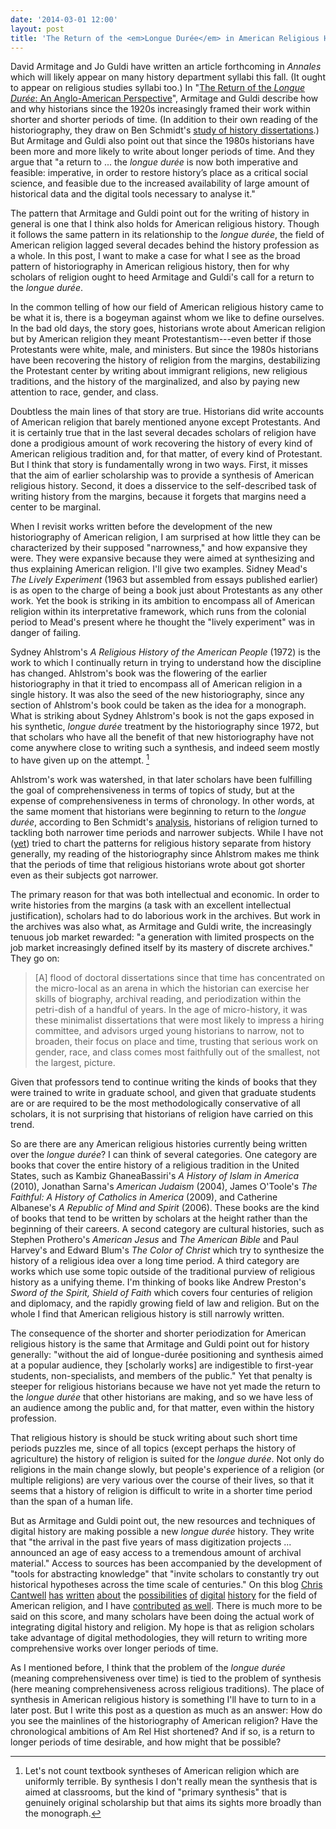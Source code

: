```yaml
---
date: '2014-03-01 12:00'
layout: post
title: 'The Return of the <em>Longue Durée</em> in American Religious History'
---
```


David Armitage and Jo Guldi have written an article forthcoming in
*Annales* which will likely appear on many history department syllabi
this fall. (It ought to appear on religious studies syllabi too.) In
"[The Return of the *Longue Durée*: An Anglo-American Perspective][]",
Armitage and Guldi describe how and why historians since the 1920s
increasingly framed their work within shorter and shorter periods of
time. (In addition to their own reading of the historiography, they draw
on Ben Schmidt's [study of history dissertations][].) But Armitage and
Guldi also point out that since the 1980s historians have been more and
more likely to write about longer periods of time. And they argue that
"a return to ... the *longue durée* is now both imperative and feasible:
imperative, in order to restore history’s place as a critical social
science, and feasible due to the increased availability of large amount
of historical data and the digital tools necessary to analyse it."

The pattern that Armitage and Guldi point out for the writing of history
in general is one that I think also holds for American religious
history. Though it follows the same pattern in its relationship to the
*longue durée*, the field of American religion lagged several decades
behind the history profession as a whole. In this post, I want to make a
case for what I see as the broad pattern of historiography in American
religious history, then for why scholars of religion ought to heed
Armitage and Guldi's call for a return to the *longue durée*.

In the common telling of how our field of American religious history
came to be what it is, there is a bogeyman against whom we like to
define ourselves. In the bad old days, the story goes, historians wrote
about American religion but by American religion they meant
Protestantism---even better if those Protestants were white, male, and
ministers. But since the 1980s historians have been recovering the
history of religion from the margins, destabilizing the Protestant
center by writing about immigrant religions, new religious traditions,
and the history of the marginalized, and also by paying new attention to
race, gender, and class.

Doubtless the main lines of that story are true. Historians did write
accounts of American religion that barely mentioned anyone except
Protestants. And it is certainly true that in the last several decades
scholars of religion have done a prodigious amount of work recovering
the history of every kind of American religious tradition and, for that
matter, of every kind of Protestant. But I think that story is
fundamentally wrong in two ways. First, it misses that the aim of
earlier scholarship was to provide a synthesis of American religious
history. Second, it does a disservice to the self-described task of
writing history from the margins, because it forgets that margins need a
center to be marginal.

When I revisit works written before the development of the new
historiography of American religion, I am surprised at how little they
can be characterized by their supposed "narrowness," and how expansive
they were. They were expansive because they were aimed at synthesizing
and thus explaining American religion. I'll give two examples. Sidney
Mead's *The Lively Experiment* (1963 but assembled from essays published
earlier) is as open to the charge of being a book just about Protestants
as any other work. Yet the book is striking in its ambition to encompass
all of American religion within its interpretative framework, which runs
from the colonial period to Mead's present where he thought the "lively
experiment" was in danger of failing.

Sydney Ahlstrom's *A Religious History of the American People* (1972) is
the work to which I continually return in trying to understand how the
discipline has changed. Ahlstrom's book was the flowering of the earlier
historiography in that it tried to encompass all of American religion in
a single history. It was also the seed of the new historiography, since
any section of Ahlstrom's book could be taken as the idea for a
monograph. What is striking about Sydney Ahlstrom's book is not the gaps
exposed in his synthetic, *longue durée* treatment by the historiography
since 1972, but that scholars who have all the benefit of that new
historiography have not come anywhere close to writing such a synthesis,
and indeed seem mostly to have given up on the attempt. [^1]

Ahlstrom's work was watershed, in that later scholars have been
fulfilling the goal of comprehensiveness in terms of topics of study,
but at the expense of comprehensiveness in terms of chronology. In other
words, at the same moment that historians were beginning to return to
the *longue durée*, according to Ben Schmidt's [analysis][study of
history dissertations], historians of religion turned to tackling both
narrower time periods and narrower subjects. While I have not ([yet][])
tried to chart the patterns for religious history separate from history
generally, my reading of the historiography since Ahlstrom makes me
think that the periods of time that religious historians wrote about got
shorter even as their subjects got narrower.

The primary reason for that was both intellectual and economic. In order
to write histories from the margins (a task with an excellent
intellectual justification), scholars had to do laborious work in the
archives. But work in the archives was also what, as Armitage and Guldi
write, the increasingly tenuous job market rewarded: "a generation with
limited prospects on the job market increasingly defined itself by its
mastery of discrete archives." They go on:

> [A] flood of doctoral dissertations since that time has concentrated
> on the micro-local as an arena in which the historian can exercise her
> skills of biography, archival reading, and periodization within the
> petri-dish of a handful of years. In the age of micro-history, it was
> these minimalist dissertations that were most likely to impress a
> hiring committee, and advisors urged young historians to narrow, not
> to broaden, their focus on place and time, trusting that serious work
> on gender, race, and class comes most faithfully out of the smallest,
> not the largest, picture.

Given that professors tend to continue writing the kinds of books that
they were trained to write in graduate school, and given that graduate
students are or are required to be the most methodologically
conservative of all scholars, it is not surprising that historians of
religion have carried on this trend.

So are there are any American religious histories currently being
written over the *longue durée*? I can think of several categories. One
category are books that cover the entire history of a religious
tradition in the United States, such as Kambiz GhaneaBassiri's *A
History of Islam in America* (2010), Jonathan Sarna's *American Judaism*
(2004), James O'Toole's *The Faithful: A History of Catholics in
America* (2009), and Catherine Albanese's *A Republic of Mind and
Spirit* (2006). These books are the kind of books that tend to be
written by scholars at the height rather than the beginning of their
careers. A second category are cultural histories, such as Stephen
Prothero's *American Jesus* and *The American Bible* and Paul Harvey's
and Edward Blum's *The Color of Christ* which try to synthesize the
history of a religious idea over a long time period. A third category
are works which use some topic outside of the traditional purview of
religious history as a unifying theme. I'm thinking of books like Andrew
Preston's *Sword of the Spirit, Shield of Faith* which covers four
centuries of religion and diplomacy, and the rapidly growing field of
law and religion. But on the whole I find that American religious
history is still narrowly written.

The consequence of the shorter and shorter periodization for American
religious history is the same that Armitage and Guldi point out for
history generally: "without the aid of longue-durée positioning and
synthesis aimed at a popular audience, they [scholarly works] are
indigestible to first-year students, non-specialists, and members of the
public." Yet that penalty is steeper for religious historians because we
have not yet made the return to the *longue durée* that other historians
are making, and so we have less of an audience among the public and, for
that matter, even within the history profession.

That religious history is should be stuck writing about such short time
periods puzzles me, since of all topics (except perhaps the history of
agriculture) the history of religion is suited for the *longue durée*.
Not only do religions in the main change slowly, but people's experience
of a religion (or multiple religions) are very various over the course
of their lives, so that it seems that a history of religion is difficult
to write in a shorter time period than the span of a human life.

But as Armitage and Guldi point out, the new resources and techniques of
digital history are making possible a new *longue durée* history. They
write that "the arrival in the past five years of mass digitization
projects ... announced an age of easy access to a tremendous amount of
archival material." Access to sources has been accompanied by the
development of "tools for abstracting knowledge" that "invite scholars
to constantly try out historical hypotheses across the time scale of
centuries." On this blog [Chris Cantwell][] [has][] [written][]
[about][] the [possibilities][] [of][] [digital][] [history][] for the
field of American religion, and I have [contributed][] [as well][].
There is much more to be said on this score, and many scholars have been
doing the actual work of integrating digital history and religion. My
hope is that as religion scholars take advantage of digital
methodologies, they will return to writing more comprehensive works over
longer periods of time.

As I mentioned before, I think that the problem of the *longue durée*
(meaning comprehensiveness over time) is tied to the problem of
synthesis (here meaning comprehensiveness across religious traditions).
The place of synthesis in American religious history is something I'll
have to turn to in a later post. But I write this post as a question as
much as an answer: How do you see the mainlines of the historiography of
American religion? Have the chronological ambitions of Am Rel Hist
shortened? And if so, is a return to longer periods of time desirable,
and how might that be possible?

[^1]: Let's not count textbook syntheses of American religion which are
    uniformly terrible. By synthesis I don't really mean the synthesis
    that is aimed at classrooms, but the kind of "primary synthesis"
    that is genuinely original scholarship but that aims its sights more
    broadly than the monograph.

  [The Return of the *Longue Durée*: An Anglo-American Perspective]: http://scholar.harvard.edu/armitage/publications/return-longue-dur%C3%A9e
  [study of history dissertations]: http://sappingattention.blogspot.com/2013/05/what-years-do-historians-write-about.html
  [yet]: http://lincolnmullen.com/research/history-dissertations/
  [Chris Cantwell]: http://cas.umkc.edu/history/faculty/cantwell.asp
  [has]: http://usreligion.blogspot.com/2014/02/mavcor-new-digital-publication.html
  [written]: http://usreligion.blogspot.com/2013/12/winning-internet-religion-media-and.html
  [about]: http://usreligion.blogspot.com/2013/11/tumblr-ing-into-restored-jesuit-history.html
  [possibilities]: http://usreligion.blogspot.com/2013/09/the-jesuit-libraries-project.html
  [of]: http://usreligion.blogspot.com/2013/07/digital-religion-in-classroom.html
  [digital]: http://usreligion.blogspot.com/2013/03/exhibiting-faith-religion-public.html
  [history]: http://usreligion.blogspot.com/2013/04/exhibiting-faith-part-ii-toward-public.html
  [contributed]: http://usreligion.blogspot.com/2013/10/historical-religion-data-in-nhgis-and.html
  [as well]: http://usreligion.blogspot.com/2013/08/quantifying-american-tract-society.html

